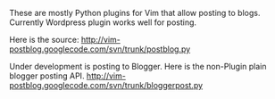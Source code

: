 These are mostly Python plugins for Vim that allow posting to blogs. Currently Wordpress plugin works well for posting.

Here is the source:
http://vim-postblog.googlecode.com/svn/trunk/postblog.py

Under development is posting to Blogger. Here is the non-Plugin plain blogger posting API.
http://vim-postblog.googlecode.com/svn/trunk/bloggerpost.py